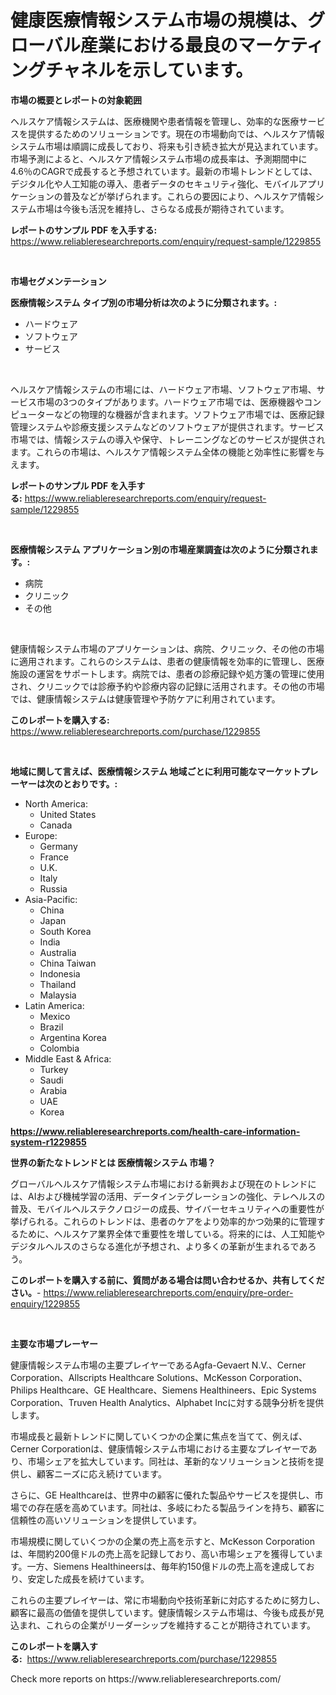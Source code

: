 <p><h1>健康医療情報システム市場の規模は、グローバル産業における最良のマーケティングチャネルを示しています。</h1></p><p><strong>市場の概要とレポートの対象範囲</strong></p>
<p><p>ヘルスケア情報システムは、医療機関や患者情報を管理し、効率的な医療サービスを提供するためのソリューションです。現在の市場動向では、ヘルスケア情報システム市場は順調に成長しており、将来も引き続き拡大が見込まれています。市場予測によると、ヘルスケア情報システム市場の成長率は、予測期間中に4.6％のCAGRで成長すると予想されています。最新の市場トレンドとしては、デジタル化や人工知能の導入、患者データのセキュリティ強化、モバイルアプリケーションの普及などが挙げられます。これらの要因により、ヘルスケア情報システム市場は今後も活況を維持し、さらなる成長が期待されています。</p></p>
<p><strong>レポートのサンプル PDF を入手する:</strong> <a href="https://www.reliableresearchreports.com/enquiry/request-sample/1229855">https://www.reliableresearchreports.com/enquiry/request-sample/1229855</a></p>
<p>&nbsp;</p>
<p><strong>市場セグメンテーション</strong></p>
<p><strong>医療情報システム タイプ別の市場分析は次のように分類されます。:</strong></p>
<p><ul><li>ハードウェア</li><li>ソフトウェア</li><li>サービス</li></ul></p>
<p>&nbsp;</p>
<p><p>ヘルスケア情報システムの市場には、ハードウェア市場、ソフトウェア市場、サービス市場の3つのタイプがあります。ハードウェア市場では、医療機器やコンピューターなどの物理的な機器が含まれます。ソフトウェア市場では、医療記録管理システムや診療支援システムなどのソフトウェアが提供されます。サービス市場では、情報システムの導入や保守、トレーニングなどのサービスが提供されます。これらの市場は、ヘルスケア情報システム全体の機能と効率性に影響を与えます。</p></p>
<p><strong>レポートのサンプル PDF を入手する:</strong>&nbsp;<a href="https://www.reliableresearchreports.com/enquiry/request-sample/1229855">https://www.reliableresearchreports.com/enquiry/request-sample/1229855</a></p>
<p>&nbsp;</p>
<p><strong> 医療情報システム アプリケーション別の市場産業調査は次のように分類されます。:</strong></p>
<p><ul><li>病院</li><li>クリニック</li><li>その他</li></ul></p>
<p>&nbsp;</p>
<p><p>健康情報システム市場のアプリケーションは、病院、クリニック、その他の市場に適用されます。これらのシステムは、患者の健康情報を効率的に管理し、医療施設の運営をサポートします。病院では、患者の診療記録や処方箋の管理に使用され、クリニックでは診療予約や診療内容の記録に活用されます。その他の市場では、健康情報システムは健康管理や予防ケアに利用されています。</p></p>
<p><strong>このレポートを購入する:</strong>&nbsp; <a href="https://www.reliableresearchreports.com/purchase/1229855">https://www.reliableresearchreports.com/purchase/1229855</a></p>
<p>&nbsp;</p>
<p><strong>地域に関して言えば、医療情報システム 地域ごとに利用可能なマーケットプレーヤーは次のとおりです。:</strong></p>
<p><ul>
    <li>
        North America:
        <ul>
            <li>United States</li>
            <li>Canada</li>
        </ul>
    </li>
    <li>
        Europe:
        <ul>
            <li>Germany</li>
            <li>France</li>
            <li>U.K.</li>
            <li>Italy</li>
            <li>Russia</li>
        </ul>
    </li>
    <li>
        Asia-Pacific:
        <ul>
            <li>China</li>
            <li>Japan</li>
            <li>South Korea</li>
            <li>India</li>
            <li>Australia</li>
            <li>China Taiwan</li>
            <li>Indonesia</li>
            <li>Thailand</li>
            <li>Malaysia</li>
        </ul>
    </li>
    <li>
        Latin America:
        <ul>
            <li>Mexico</li>
            <li>Brazil</li>
            <li>Argentina Korea</li>
            <li>Colombia</li>
        </ul>
    </li>
    <li>
        Middle East & Africa:
        <ul>
            <li>Turkey</li>
            <li>Saudi</li>
            <li>Arabia</li>
            <li>UAE</li>
            <li>Korea</li>
        </ul>
    </li>
    </ul></p>
<p><strong><a href="https://www.reliableresearchreports.com/health-care-information-system-r1229855">https://www.reliableresearchreports.com/health-care-information-system-r1229855</a></strong>&nbsp;</p>
<p><strong>世界の新たなトレンドとは 医療情報システム 市場？</strong></p>
<p><p>グローバルヘルスケア情報システム市場における新興および現在のトレンドには、AIおよび機械学習の活用、データインテグレーションの強化、テレヘルスの普及、モバイルヘルステクノロジーの成長、サイバーセキュリティへの重要性が挙げられる。これらのトレンドは、患者のケアをより効率的かつ効果的に管理するために、ヘルスケア業界全体で重要性を増している。将来的には、人工知能やデジタルヘルスのさらなる進化が予想され、より多くの革新が生まれるであろう。</p></p>
<p><strong>このレポートを購入する前に、質問がある場合は問い合わせるか、共有してください。</strong>- <a href="https://www.reliableresearchreports.com/enquiry/pre-order-enquiry/1229855">https://www.reliableresearchreports.com/enquiry/pre-order-enquiry/1229855</a></p>
<p>&nbsp;</p>
<p><strong>主要な市場プレーヤー</strong></p>
<p><p>健康情報システム市場の主要プレイヤーであるAgfa-Gevaert N.V.、Cerner Corporation、Allscripts Healthcare Solutions、McKesson Corporation、Philips Healthcare、GE Healthcare、Siemens Healthineers、Epic Systems Corporation、Truven Health Analytics、Alphabet Incに対する競争分析を提供します。</p><p>市場成長と最新トレンドに関していくつかの企業に焦点を当てて、例えば、Cerner Corporationは、健康情報システム市場における主要なプレイヤーであり、市場シェアを拡大しています。同社は、革新的なソリューションと技術を提供し、顧客ニーズに応え続けています。</p><p>さらに、GE Healthcareは、世界中の顧客に優れた製品やサービスを提供し、市場での存在感を高めています。同社は、多岐にわたる製品ラインを持ち、顧客に信頼性の高いソリューションを提供しています。</p><p>市場規模に関していくつかの企業の売上高を示すと、McKesson Corporationは、年間約200億ドルの売上高を記録しており、高い市場シェアを獲得しています。一方、Siemens Healthineersは、毎年約150億ドルの売上高を達成しており、安定した成長を続けています。</p><p>これらの主要プレイヤーは、常に市場動向や技術革新に対応するために努力し、顧客に最高の価値を提供しています。健康情報システム市場は、今後も成長が見込まれ、これらの企業がリーダーシップを維持することが期待されています。</p></p>
<p><strong>このレポートを購入する:</strong>&nbsp;&nbsp;<a href="https://www.reliableresearchreports.com/purchase/1229855">https://www.reliableresearchreports.com/purchase/1229855</a></p>
<p>Check more reports on https://www.reliableresearchreports.com/</p>